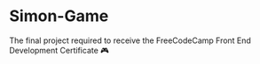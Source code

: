 # Simon-Game
The final project required to receive the FreeCodeCamp Front End Development Certificate :video_game:
